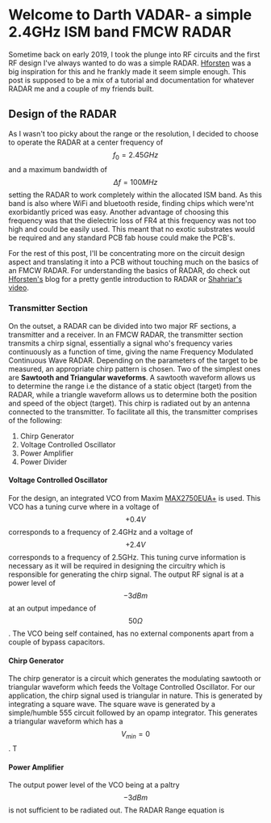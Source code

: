 # Welcome to Darth VADAR- a simple 2.4GHz ISM band FMCW RADAR

Sometime back on early 2019, I took the plunge into RF circuits and the first RF design I've always wanted to do was a simple RADAR. [Hforsten](https://hforsten.com) was a big inspiration for this and he frankly made it seem simple enough.
This post is supposed to be a mix of a tutorial and documentation for whatever RADAR me and a couple of my friends built.

## Design of the RADAR
As I wasn't too picky about the range or the resolution, I decided to choose to operate the RADAR at a center frequency of $$f_0 = 2.45GHz$$ and a maximum bandwidth of $$\Delta f = 100MHz$$ setting the RADAR to work completely within the allocated ISM band. As this band is also where WiFi and bluetooth reside, finding chips which were'nt exorbidantly priced was easy. Another advantage of choosing this frequency was that the dielectric loss of FR4 at this frequency was not too high and could be easily used. This meant that no exotic substrates would be required and any standard PCB fab house could make the PCB's.

For the rest of this post, I'll be concentrating more on the circuit design aspect and translating it into a PCB without touching much on the basics of an FMCW RADAR. For understanding the basics of RADAR, do check out [Hforsten's](https://hforsten.com/6-ghz-frequency-modulated-radar.html) blog for a pretty gentle introduction to RADAR or [Shahriar's video]().

### Transmitter Section
On the outset, a RADAR can be divided into two major RF sections, a transmitter and a receiver. In an FMCW RADAR, the transmitter section transmits a chirp signal, essentially a signal who's frequency varies continuously as a function of time, giving the name Frequency Modulated Continuous Wave RADAR. Depending on the parameters of the target to be measured, an appropriate chirp pattern is chosen. Two of the simplest ones are **Sawtooth and Triangular waveforms**. A sawtooth waveform allows us to determine the range i.e the distance of a static object (target) from the RADAR, while a triangle waveform allows us to determine both the position and speed of the object (target). This chirp is radiated out by an antenna connected to the transmitter. To facilitate all this, the transmitter comprises of the following:
1. Chirp Generator
2. Voltage Controlled Oscillator
3. Power Amplifier
4. Power Divider

 #### Voltage Controlled Oscillator
 For the design, an integrated VCO from Maxim [MAX2750EUA+](https://datasheets.maximintegrated.com/en/ds/MAX2750-MAX2752.pdf) is used. This VCO has a tuning curve where in a voltage of $$+0.4V$$ corresponds to a frequency of 2.4GHz and a voltage of $$+2.4V$$ corresponds to a frequency of 2.5GHz. This tuning curve information is necessary as it will be required in designing the circuitry which is responsible for generating the chirp signal. The output RF signal is at a power level of $$-3dBm$$ at an output impedance of $$50\Omega$$. The VCO being self contained, has no external components apart from a couple of bypass capacitors.

#### Chirp Generator
The chirp generator is a circuit which generates the modulating sawtooth or triangular waveform which feeds the Voltage Controlled Oscillator. For our application, the chirp signal used is triangular in nature. This is generated by integrating a square wave. The square wave is generated by a simple/humble 555 circuit followed by an opamp integrator. This generates a triangular waveform which has a $$V_{min} = 0$$. T

#### Power Amplifier
The output power level of the VCO being at a paltry $$-3dBm$$ is not sufficient to be radiated out. The RADAR Range equation is 
